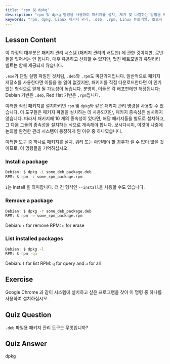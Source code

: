 ```yaml
---
title: "rpm 및 dpkg"
description: "rpm 및 dpkg 명령을 사용하여 패키지를 설치, 제거 및 나열하는 방법을 배웁니다. .deb 및 .rpm 파일에 대한 직접 패키지 관리를 이해합니다. Linux 여정을 시작하세요!"
keywords: "rpm, dpkg, Linux 패키지 관리, .deb, .rpm, Linux 튜토리얼, 초보자 가이드, 패키지 설치"
---
```


## Lesson Content

이 과정의 대부분은 패키지 관리 시스템 (패키지 관리의 배트맨) 에 관한 것이지만, 로빈들을 잊어서는 안 됩니다. 매우 유용하고 신뢰할 수 있지만, 멋진 배트모빌과 유틸리티 벨트는 함께 제공되지 않습니다.

`.exe`가 단일 실행 파일인 것처럼, `.deb`와 `.rpm`도 마찬가지입니다. 일반적으로 패키지 저장소를 사용한다면 이들을 볼 일이 없겠지만, 패키지를 직접 다운로드한다면 이 인기 있는 형식으로 얻게 될 가능성이 높습니다. 분명히, 이들은 각 배포판에만 해당됩니다: Debian 기반은 `.deb`, Red Hat 기반은 `.rpm`입니다.

이러한 직접 패키지를 설치하려면 `rpm` 및 `dpkg`와 같은 패키지 관리 명령을 사용할 수 있습니다. 이 도구들은 패키지 파일을 설치하는 데 사용되지만, 패키지 종속성은 설치하지 않습니다. 따라서 패키지에 10 개의 종속성이 있다면, 해당 패키지들을 별도로 설치하고, 그 다음 그들의 종속성을 설치하는 식으로 계속해야 합니다. 보시다시피, 이것이 나중에 논의할 완전한 관리 시스템이 등장하게 된 이유 중 하나였습니다.

이러한 도구 중 하나로 패키지를 설치, 쿼리 또는 확인해야 할 경우가 셀 수 없이 많을 것이므로, 이 명령들을 기억하십시오.

### Install a package

```bash
Debian: $ dpkg -i some_deb_package.deb
RPM: $ rpm -i some_rpm_package.rpm
```

`i`는 install 을 의미합니다. 더 긴 형식인 `--install`을 사용할 수도 있습니다.

### Remove a package

```bash
Debian: $ dpkg -r some_deb_package.deb
RPM: $ rpm -e some_rpm_package.rpm
```

Debian: `r` for remove
RPM: `e` for erase

### List installed packages

```bash
Debian: $ dpkg -l
RPM: $ rpm -qa
```

Debian: `l` for list
RPM: `q` for query and `a` for all

## Exercise

Google Chrome 과 같이 시스템에 설치하고 싶은 프로그램을 찾아 이 명령 중 하나를 사용하여 설치하십시오.

## Quiz Question

`.deb` 파일용 패키지 관리 도구는 무엇입니까?

## Quiz Answer

dpkg
